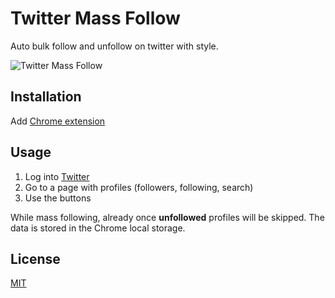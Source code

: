 # Twitter Mass Follow

Auto bulk follow and unfollow on twitter with style.

![Twitter Mass Follow](https://github.com/tlemens/twitter-mass-follow/blob/master/icon128.png)

## Installation

Add [Chrome extension](https://chrome.google.com/webstore/detail/twitter-mass-follow/lfmanfkmmgfigbnjibfemdnnfjboficn)

## Usage

1. Log into [Twitter](https://twitter.com)
2. Go to a page with profiles (followers, following, search)
3. Use the buttons

While mass following, already once **unfollowed** profiles will be skipped. The data is stored in the Chrome local storage.

## License

[MIT](http://clemenst.mit-license.org)
